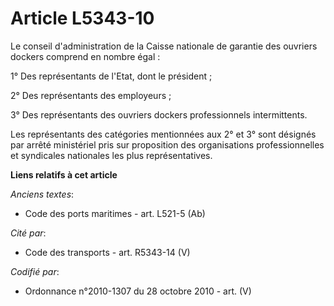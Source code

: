 # Article L5343-10

Le conseil d'administration de la Caisse nationale de garantie des ouvriers dockers comprend en nombre égal :

1° Des représentants de l'Etat, dont le président ;

2° Des représentants des employeurs ;

3° Des représentants des ouvriers dockers professionnels intermittents.

Les représentants des catégories mentionnées aux 2° et 3° sont désignés par arrêté ministériel pris sur proposition des
organisations professionnelles et syndicales nationales les plus représentatives.

**Liens relatifs à cet article**

_Anciens textes_:

  - Code des ports maritimes - art. L521-5 (Ab)

_Cité par_:

  - Code des transports - art. R5343-14 (V)

_Codifié par_:

  - Ordonnance n°2010-1307 du 28 octobre 2010 - art. (V)
